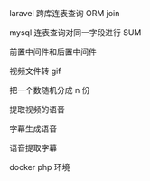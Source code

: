 laravel 跨库连表查询 ORM join

mysql 连表查询对同一字段进行 SUM

前置中间件和后置中间件

视频文件转 gif

把一个数随机分成 n 份

提取视频的语音

字幕生成语音

语音提取字幕

docker php 环境